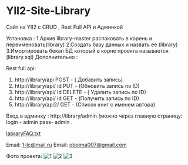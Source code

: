 # YII2-Site-Library
Сайт на YII2 с   CRUD , Rest Full API  и Админкой

Установка :
1.Архив library-master распаковать в корень и переименовать(library)
2.Создать базу данных и назвать ее (library)
3.Имортировать бекап БД  который в корне проекта называется (library.sql)
Дополнительно :

 Rest full api:
 
1) http://library/api              POST - ( Добавить запись)
2) http://library/api/ id          PUT - (Обновить запись по ID)
3) http://library/api/ id          DELЕTE - ( Удалить  запись по ID)
4) http://library/api/ id          GET  - (Получить запись по ID)
5)  http://library/api2/           GET  - (Cписок книг с именем автора)

Вход  в админку : http://library/admin (можно через главную страницу: login - admin pass- admin   .

[labraryFAQ.txt](https://github.com/antonsakovich/library/files/6122000/labraryFAQ.txt)

Email: 1-lc@mail.ru
Email: oboima007@gmail.com


Фото проекта:
![1](https://user-images.githubusercontent.com/80265410/110768463-4e7da980-8268-11eb-8703-bf0062e3454e.jpg)
![2](https://user-images.githubusercontent.com/80265410/110768453-4d4c7c80-8268-11eb-8d92-308f376de420.jpg)
![3](https://user-images.githubusercontent.com/80265410/110768462-4de51300-8268-11eb-89b2-00a0e95ad4f6.jpg)




